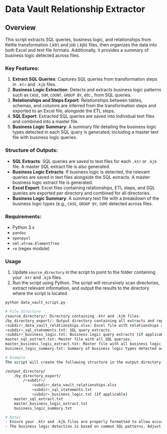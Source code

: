 # Data Vault Relationship Extractor

## Overview

This script extracts SQL queries, business logic, and relationships from Kettle transformation (.ktr) and job (.kjb) files, then organizes the data into both Excel and text file formats. Additionally, it provides a summary of business logic detected across files.

### Key Features:
1. **Extract SQL Queries**: Captures SQL queries from transformation steps in `.ktr` and `.kjb` files.
2. **Business Logic Extraction**: Detects and extracts business logic patterns such as `CASE`, `SUM`, `COUNT`, `GROUP BY`, etc., from SQL queries.
3. **Relationships and Steps Export**: Relationships between tables, schemas, and columns are inferred from the transformation steps and exported to an Excel file, alongside the ETL steps.
4. **SQL Export**: Extracted SQL queries are saved into individual text files and combined into a master file.
5. **Business Logic Summary**: A summary file detailing the business logic types detected in each SQL query is generated, including a master text file with business logic queries.

### Structure of Outputs:

- **SQL Extracts**: SQL queries are saved to text files for each `.ktr` or `.kjb` file. A master SQL extract file is also generated.
- **Business Logic Extracts**: If business logic is detected, the relevant queries are saved in text files alongside the SQL extracts. A master business logic extract file is generated.
- **Excel Export**: Excel files containing relationships, ETL steps, and SQL queries are exported per directory and combined for all directories.
- **Business Logic Summary**: A summary text file with a breakdown of the business logic types (e.g., `CASE`, `GROUP BY`, `SUM`) detected across files.

### Requirements:

- Python 3.x
- `pandas`
- `openpyxl`
- `xml.etree.ElementTree`
- `re` (regex module)

### Usage

1. Update `source_directory` in the script to point to the folder containing your `.ktr` and `.kjb` files.
2. Run the script using Python. The script will recursively scan directories, extract relevant information, and output the results to the directory where the script is located.

```bash
python data_vault_script.py

# File Structure
/source_directory/: Directory containing .ktr and .kjb files.
/by_directory_export/: Output directory containing all extracts and reports.
<subdir>_data_vault_relationships.xlsx: Excel file with relationships and ETL steps.
<subdir>_sql_statements.txt: SQL query extracts.
<subdir>_business_logic.txt: Business logic query extracts (if applicable).
master_sql_extract.txt: Master file with all SQL queries.
master_business_logic_extract.txt: Master file with all business logic queries.
business_logic_summary.txt: Summary of business logic types detected across files.

# Example
The script will create the following structure in the output directory:

/output_directory/
    /by_directory_export/
        /<subdir>/
            <subdir>_data_vault_relationships.xlsx
            <subdir>_sql_statements.txt
            <subdir>_business_logic.txt (if applicable)
    master_sql_extract.txt
    master_business_logic_extract.txt
    business_logic_summary.txt

# Notes
- Ensure your .ktr and .kjb files are properly formatted to allow accurate extraction of SQL and relationships.
- The business logic detection is based on common SQL patterns. Adjust the regular expression in the script to fit specific needs.